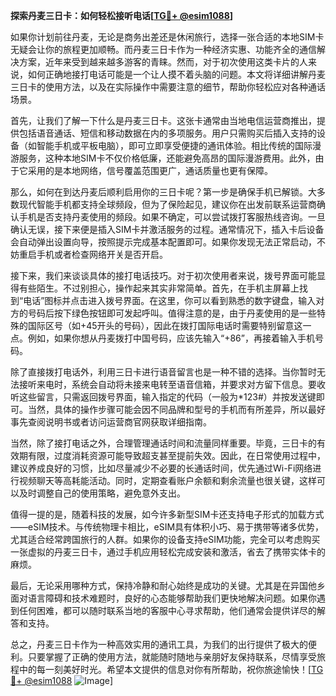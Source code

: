 **探索丹麦三日卡：如何轻松接听电话[[TG💪+ @esim1088](https://t.me/s/esim1088)]**

如果你计划前往丹麦，无论是商务出差还是休闲旅行，选择一张合适的本地SIM卡无疑会让你的旅程更加顺畅。而丹麦三日卡作为一种经济实惠、功能齐全的通信解决方案，近年来受到越来越多游客的青睐。然而，对于初次使用这类卡片的人来说，如何正确地接打电话可能是一个让人摸不着头脑的问题。本文将详细讲解丹麦三日卡的使用方法，以及在实际操作中需要注意的细节，帮助你轻松应对各种通话场景。

首先，让我们了解一下什么是丹麦三日卡。这张卡通常由当地电信运营商推出，提供包括语音通话、短信和移动数据在内的多项服务。用户只需购买后插入支持的设备（如智能手机或平板电脑），即可立即享受便捷的通讯体验。相比传统的国际漫游服务，这种本地SIM卡不仅价格低廉，还能避免高昂的国际漫游费用。此外，由于它采用的是本地网络，信号覆盖范围更广，通话质量也更有保障。

那么，如何在到达丹麦后顺利启用你的三日卡呢？第一步是确保手机已解锁。大多数现代智能手机都支持全球频段，但为了保险起见，建议你在出发前联系运营商确认手机是否支持丹麦使用的频段。如果不确定，可以尝试拨打客服热线咨询。一旦确认无误，接下来便是插入SIM卡并激活服务的过程。通常情况下，插入卡后设备会自动弹出设置向导，按照提示完成基本配置即可。如果你发现无法正常启动，不妨重启手机或者检查网络开关是否开启。

接下来，我们来谈谈具体的接打电话技巧。对于初次使用者来说，拨号界面可能显得有些陌生。不过别担心，操作起来其实非常简单。首先，在手机主屏幕上找到“电话”图标并点击进入拨号界面。在这里，你可以看到熟悉的数字键盘，输入对方的号码后按下绿色按钮即可发起呼叫。值得注意的是，由于丹麦使用的是一些特殊的国际区号（如+45开头的号码），因此在拨打国际电话时需要特别留意这一点。例如，如果你想从丹麦拨打中国号码，应该先输入“+86”，再接着输入手机号码。

除了直接拨打电话外，利用三日卡进行语音留言也是一种不错的选择。当你暂时无法接听来电时，系统会自动将未接来电转至语音信箱，并要求对方留下信息。要收听这些留言，只需返回拨号界面，输入指定的代码（一般为*123#）并按发送键即可。当然，具体的操作步骤可能会因不同品牌和型号的手机而有所差异，所以最好事先查阅说明书或者访问运营商官网获取详细指南。

当然，除了接打电话之外，合理管理通话时间和流量同样重要。毕竟，三日卡的有效期有限，过度消耗资源可能导致超支甚至提前失效。因此，在日常使用过程中，建议养成良好的习惯，比如尽量减少不必要的长通话时间，优先通过Wi-Fi网络进行视频聊天等高耗能活动。同时，定期查看账户余额和剩余流量也很关键，这样可以及时调整自己的使用策略，避免意外支出。

值得一提的是，随着科技的发展，如今许多新型SIM卡还支持电子形式的加载方式——eSIM技术。与传统物理卡相比，eSIM具有体积小巧、易于携带等诸多优势，尤其适合经常跨国旅行的人群。如果你的设备支持eSIM功能，完全可以考虑购买一张虚拟的丹麦三日卡，通过手机应用轻松完成安装和激活，省去了携带实体卡的麻烦。

最后，无论采用哪种方式，保持冷静和耐心始终是成功的关键。尤其是在异国他乡面对语言障碍和技术难题时，良好的心态能够帮助我们更快地解决问题。如果你遇到任何困难，都可以随时联系当地的客服中心寻求帮助，他们通常会提供详尽的解答和支持。

总之，丹麦三日卡作为一种高效实用的通讯工具，为我们的出行提供了极大的便利。只要掌握了正确的使用方法，就能随时随地与亲朋好友保持联系，尽情享受旅程中的每一刻美好时光。希望本文提供的信息对你有所帮助，祝你旅途愉快！[[TG💪+ @esim1088](https://t.me/s/esim1088) ![Image](https://i.postimg.cc/4NQfJmqS/Snipaste-2025-05-13-00-14-12.png)]